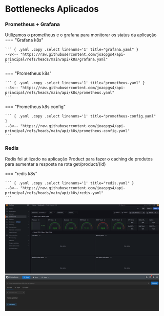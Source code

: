 # Bottlenecks Aplicados

### Prometheus + Grafana
Utilizamos o prometheus e o grafana para monitorar os status da aplicação
=== "Grafana k8s"

    ``` { .yaml .copy .select linenums='1' title="grafana.yaml" }
    --8<-- "https://raw.githubusercontent.com/joaopgs4/api-principal/refs/heads/main/api/k8s/grafana.yaml"
    ```

=== "Prometheus k8s"

    ``` { .yaml .copy .select linenums='1' title="prometheus.yaml" }
    --8<-- "https://raw.githubusercontent.com/joaopgs4/api-principal/refs/heads/main/api/k8s/prometheus.yaml"
    ```
=== "Prometheus k8s config"

    ``` { .yaml .copy .select linenums='1' title="prometheus-config.yaml" }
    --8<-- "https://raw.githubusercontent.com/joaopgs4/api-principal/refs/heads/main/api/k8s/prometheus-config.yaml"
    ```

### Redis
Redis foi utilizado na aplicação Product para fazer o caching de produtos para aumentar a resposta na rota get/product/{id}



=== "redis k8s"

    ``` { .yaml .copy .select linenums='1' title="redis.yaml" }
    --8<-- "https://raw.githubusercontent.com/joaopgs4/api-principal/refs/heads/main/api/k8s/redis.yaml"
    ```

![alt text](../img/grafana.png)  
![alt text](../img/prometheus.png)  